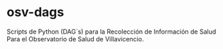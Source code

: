 # osv-dags
Scripts de Python (DAG´s) para la Recolección de Información de Salud Para el Observatorio de Salud de Villavicencio.
